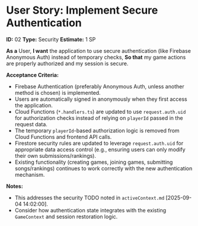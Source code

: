 # User Story: Implement Secure Authentication

**ID:** 02
**Type:** Security
**Estimate:** 1 SP

**As a** User,
**I want** the application to use secure authentication (like Firebase Anonymous Auth) instead of temporary checks,
**So that** my game actions are properly authorized and my session is secure.

**Acceptance Criteria:**

*   Firebase Authentication (preferably Anonymous Auth, unless another method is chosen) is implemented.
*   Users are automatically signed in anonymously when they first access the application.
*   Cloud Functions (`*.handlers.ts`) are updated to use `request.auth.uid` for authorization checks instead of relying on `playerId` passed in the request data.
*   The temporary `playerId`-based authorization logic is removed from Cloud Functions and frontend API calls.
*   Firestore security rules are updated to leverage `request.auth.uid` for appropriate data access control (e.g., ensuring users can only modify their own submissions/rankings).
*   Existing functionality (creating games, joining games, submitting songs/rankings) continues to work correctly with the new authentication mechanism.

**Notes:**

*   This addresses the security TODO noted in `activeContext.md` [2025-09-04 14:02:00].
*   Consider how authentication state integrates with the existing `GameContext` and session restoration logic.